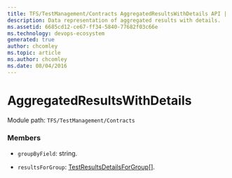 ```yaml
---
title: TFS/TestManagement/Contracts AggregatedResultsWithDetails API | Extensions for Azure DevOps Services
description: Data representation of aggregated results with details.
ms.assetid: 6685cd12-ce67-ff34-5840-77682f03c66e
ms.technology: devops-ecosystem
generated: true
author: chcomley
ms.topic: article
ms.author: chcomley
ms.date: 08/04/2016
---
```


# AggregatedResultsWithDetails

Module path: `TFS/TestManagement/Contracts`

### Members

- `groupByField`: string.

- `resultsForGroup`: [TestResultsDetailsForGroup](../../../TFS/TestManagement/Contracts/TestResultsDetailsForGroup.md)[].
